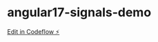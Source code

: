 # angular17-signals-demo

[Edit in Codeflow ⚡️](https://stackblitz.com/~/github.com/sajid506a/angular17-signals-demo)